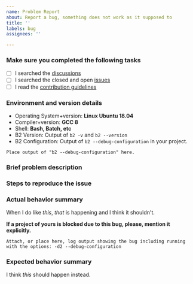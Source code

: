```yaml
---
name: Problem Report
about: Report a bug, something does not work as it supposed to
title: ''
labels: bug
assignees: ''

---
```


### Make sure you completed the following tasks

- [ ] I searched the [discussions](https://github.com/bfgroup/b2/discussions)
- [ ] I searched the closed and open [issues](https://github.com/bfgroup/b2/issues?q=is%3Aissue)
- [ ] I read the [contribution guidelines](https://github.com/bfgroup/b2/blob/main/CONTRIBUTING.adoc)

### Environment and version details

* Operating System+version: **Linux Ubuntu 18.04**
* Compiler+version: **GCC 8**
* Shell: **Bash, Batch, etc**
* B2 Version: Output of `b2 -v` and `b2 --version`
* B2 Configuration: Output of `b2 --debug-configuration` in your project.

```
Place output of "b2 --debug-configuration" here.
```

### Brief problem description

### Steps to reproduce the issue

### Actual behavior summary

When I do like *this*, *that* is happening and I think it shouldn't.

**If a project of yours is blocked due to this bug, please, mention it explicitly.**

```
Attach, or place here, log output showing the bug including running
with the options: -d2 --debug-configuration
```

### Expected behavior summary

I think *this* should happen instead.
